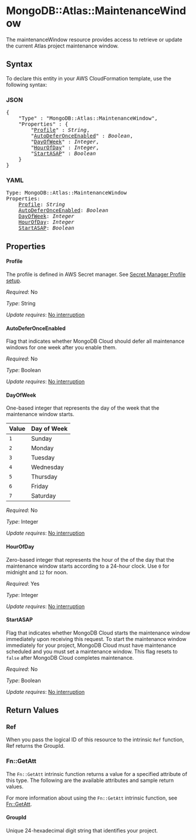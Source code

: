 # MongoDB::Atlas::MaintenanceWindow

The maintenanceWindow resource provides access to retrieve or update the current Atlas project maintenance window.

## Syntax

To declare this entity in your AWS CloudFormation template, use the following syntax:

### JSON

<pre>
{
    "Type" : "MongoDB::Atlas::MaintenanceWindow",
    "Properties" : {
        "<a href="#profile" title="Profile">Profile</a>" : <i>String</i>,
        "<a href="#autodeferonceenabled" title="AutoDeferOnceEnabled">AutoDeferOnceEnabled</a>" : <i>Boolean</i>,
        "<a href="#dayofweek" title="DayOfWeek">DayOfWeek</a>" : <i>Integer</i>,
        "<a href="#hourofday" title="HourOfDay">HourOfDay</a>" : <i>Integer</i>,
        "<a href="#startasap" title="StartASAP">StartASAP</a>" : <i>Boolean</i>
    }
}
</pre>

### YAML

<pre>
Type: MongoDB::Atlas::MaintenanceWindow
Properties:
    <a href="#profile" title="Profile">Profile</a>: <i>String</i>
    <a href="#autodeferonceenabled" title="AutoDeferOnceEnabled">AutoDeferOnceEnabled</a>: <i>Boolean</i>
    <a href="#dayofweek" title="DayOfWeek">DayOfWeek</a>: <i>Integer</i>
    <a href="#hourofday" title="HourOfDay">HourOfDay</a>: <i>Integer</i>
    <a href="#startasap" title="StartASAP">StartASAP</a>: <i>Boolean</i>
</pre>

## Properties

#### Profile

The profile is defined in AWS Secret manager. See [Secret Manager Profile setup](../../../examples/profile-secret.yaml).

_Required_: No

_Type_: String

_Update requires_: [No interruption](https://docs.aws.amazon.com/AWSCloudFormation/latest/UserGuide/using-cfn-updating-stacks-update-behaviors.html#update-no-interrupt)

#### AutoDeferOnceEnabled

Flag that indicates whether MongoDB Cloud should defer all maintenance windows for one week after you enable them.

_Required_: No

_Type_: Boolean

_Update requires_: [No interruption](https://docs.aws.amazon.com/AWSCloudFormation/latest/UserGuide/using-cfn-updating-stacks-update-behaviors.html#update-no-interrupt)

#### DayOfWeek

One-based integer that represents the day of the week that the maintenance window starts.

| Value | Day of Week |
|---|---|
| `1` | Sunday |
| `2` | Monday |
| `3` | Tuesday |
| `4` | Wednesday |
| `5` | Thursday |
| `6` | Friday |
| `7` | Saturday |


_Required_: No

_Type_: Integer

_Update requires_: [No interruption](https://docs.aws.amazon.com/AWSCloudFormation/latest/UserGuide/using-cfn-updating-stacks-update-behaviors.html#update-no-interrupt)

#### HourOfDay

Zero-based integer that represents the hour of the of the day that the maintenance window starts according to a 24-hour clock. Use `0` for midnight and `12` for noon.

_Required_: Yes

_Type_: Integer

_Update requires_: [No interruption](https://docs.aws.amazon.com/AWSCloudFormation/latest/UserGuide/using-cfn-updating-stacks-update-behaviors.html#update-no-interrupt)

#### StartASAP

Flag that indicates whether MongoDB Cloud starts the maintenance window immediately upon receiving this request. To start the maintenance window immediately for your project, MongoDB Cloud must have maintenance scheduled and you must set a maintenance window. This flag resets to `false` after MongoDB Cloud completes maintenance.

_Required_: No

_Type_: Boolean

_Update requires_: [No interruption](https://docs.aws.amazon.com/AWSCloudFormation/latest/UserGuide/using-cfn-updating-stacks-update-behaviors.html#update-no-interrupt)

## Return Values

### Ref

When you pass the logical ID of this resource to the intrinsic `Ref` function, Ref returns the GroupId.

### Fn::GetAtt

The `Fn::GetAtt` intrinsic function returns a value for a specified attribute of this type. The following are the available attributes and sample return values.

For more information about using the `Fn::GetAtt` intrinsic function, see [Fn::GetAtt](https://docs.aws.amazon.com/AWSCloudFormation/latest/UserGuide/intrinsic-function-reference-getatt.html).

#### GroupId

Unique 24-hexadecimal digit string that identifies your project.

